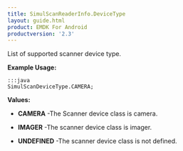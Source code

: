 ```yaml
---
title: SimulScanReaderInfo.DeviceType
layout: guide.html
product: EMDK For Android
productversion: '2.3'
---
```


List of supported scanner device type.
 
 

**Example Usage:**
	
	:::java	
	SimulScanDeviceType.CAMERA;


**Values:**

* **CAMERA** -The Scanner device class is camera.

* **IMAGER** -The scanner device class is imager.

* **UNDEFINED** -The scanner device class is not defined.













